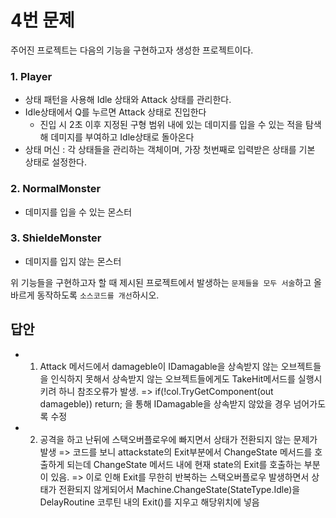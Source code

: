 # 4번 문제

주어진 프로젝트는 다음의 기능을 구현하고자 생성한 프로젝트이다.

### 1. Player
- 상태 패턴을 사용해 Idle 상태와 Attack 상태를 관리한다.
- Idle상태에서 Q를 누르면 Attack 상태로 진입한다
  - 진입 시 2초 이후 지정된 구형 범위 내에 있는 데미지를 입을 수 있는 적을 탐색해 데미지를 부여하고 Idle상태로 돌아온다
- 상태 머신 : 각 상태들을 관리하는 객체이며, 가장 첫번째로 입력받은 상태를 기본 상태로 설정한다.

### 2. NormalMonster
- 데미지를 입을 수 있는 몬스터

### 3. ShieldeMonster
- 데미지를 입지 않는 몬스터

위 기능들을 구현하고자 할 때
제시된 프로젝트에서 발생하는 `문제들을 모두 서술`하고 올바르게 동작하도록 `소스코드를 개선`하시오.

## 답안
- 1. Attack 메서드에서 damageble이 IDamagable을 상속받지 않는 오브젝트들을 인식하지 못해서 상속받지 않는 오브젝트들에게도 TakeHit메서드를 실행시키려 하니 참조오류가 발생.
=> if(!col.TryGetComponent(out damageble)) return; 을 통해 IDamagable을 상속받지 않았을 경우 넘어가도록 수정

- 2. 공격을 하고 난뒤에 스택오버플로우에 빠지면서 상태가 전환되지 않는 문제가 발생
=> 코드를 보니 attackstate의 Exit부분에서 ChangeState 메서드를 호출하게 되는데 ChangeState 메서드 내에 현재 state의 Exit를 호출하는 부분이 있음.
=> 이로 인해 Exit를 무한히 반복하는 스택오버플로우 발생하면서 상태가 전환되지 않게되어서 Machine.ChangeState(StateType.Idle)을 DelayRoutine 코루틴 내의 Exit()를 지우고 해당위치에 넣음